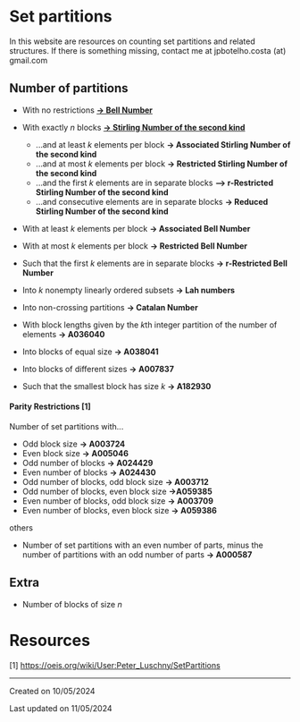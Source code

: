 # Set partitions

In this website are resources on counting set partitions and related structures. If there is something missing, contact me at jpbotelho.costa (at) gmail.com

## Number of partitions

- With no restrictions [**-> Bell Number**](bellNumbers.md)

- With exactly $n$ blocks [**-> Stirling Number of the second kind**](stirlingNumbers.md)
    - ...and at least $k$ elements per block **-> Associated Stirling Number of the second kind**
    - ...and at most $k$ elements per block **-> Restricted Stirling  Number of the second kind**
    - ...and the first $k$ elements are in separate blocks **--> r-Restricted Stirling Number of the second kind**
    - ...and consecutive elements are in separate blocks **-> Reduced Stirling Number of the second kind**

- With at least $k$ elements per block **-> Associated Bell Number**
- With at most $k$ elements per block **-> Restricted Bell Number**
- Such that the first $k$ elements are in separate blocks **-> r-Restricted Bell Number**

- Into $k$ nonempty linearly ordered subsets **-> Lah numbers**

- Into non-crossing partitions **-> Catalan Number**

- With block lengths given by the $k$th integer partition of the number of elements **-> A036040**

- Into blocks of equal size **-> A038041**

- Into blocks of different sizes **-> A007837**
- Such that the smallest block has size $k$ **-> A182930**

#### Parity Restrictions [1]
Number of set partitions with...
- Odd block size **-> A003724**
- Even block size **-> A005046**
- Odd number of blocks **-> A024429**
- Even number of blocks **-> A024430**
- Odd number of blocks, odd block size **-> A003712**
- Odd number of blocks, even block size **->A059385**
- Even number of blocks, odd block size **-> A003709**
- Even number of blocks, even block size **-> A059386**

others

- Number of set partitions with an even number of parts, minus the number of partitions with an odd number of parts **-> A000587**


## Extra
- Number of blocks of size $n$

# Resources
[1] https://oeis.org/wiki/User:Peter_Luschny/SetPartitions


______

Created on 10/05/2024

Last updated on 11/05/2024